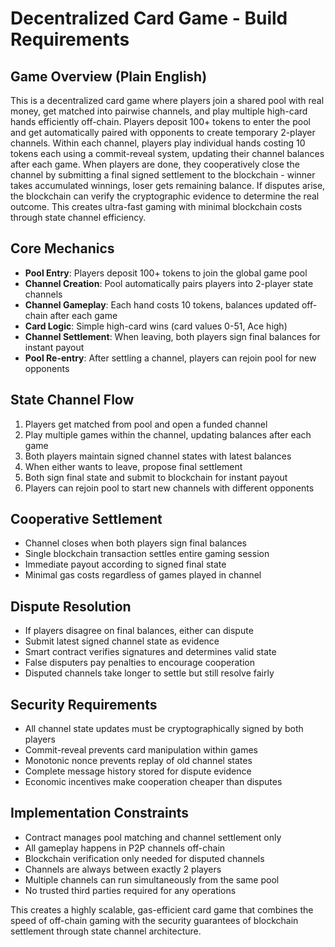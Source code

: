 # Decentralized Card Game - Build Requirements

## Game Overview (Plain English)

This is a decentralized card game where players join a shared pool with real money, get matched into pairwise channels, and play multiple high-card hands efficiently off-chain. Players deposit 100+ tokens to enter the pool and get automatically paired with opponents to create temporary 2-player channels. Within each channel, players play individual hands costing 10 tokens each using a commit-reveal system, updating their channel balances after each game. When players are done, they cooperatively close the channel by submitting a final signed settlement to the blockchain - winner takes accumulated winnings, loser gets remaining balance. If disputes arise, the blockchain can verify the cryptographic evidence to determine the real outcome. This creates ultra-fast gaming with minimal blockchain costs through state channel efficiency.

## Core Mechanics
- **Pool Entry**: Players deposit 100+ tokens to join the global game pool
- **Channel Creation**: Pool automatically pairs players into 2-player state channels
- **Channel Gameplay**: Each hand costs 10 tokens, balances updated off-chain after each game
- **Card Logic**: Simple high-card wins (card values 0-51, Ace high)
- **Channel Settlement**: When leaving, both players sign final balances for instant payout
- **Pool Re-entry**: After settling a channel, players can rejoin pool for new opponents

## State Channel Flow
1. Players get matched from pool and open a funded channel
2. Play multiple games within the channel, updating balances after each game
3. Both players maintain signed channel states with latest balances
4. When either wants to leave, propose final settlement
5. Both sign final state and submit to blockchain for instant payout
6. Players can rejoin pool to start new channels with different opponents

## Cooperative Settlement
- Channel closes when both players sign final balances
- Single blockchain transaction settles entire gaming session
- Immediate payout according to signed final state
- Minimal gas costs regardless of games played in channel

## Dispute Resolution
- If players disagree on final balances, either can dispute
- Submit latest signed channel state as evidence
- Smart contract verifies signatures and determines valid state
- False disputers pay penalties to encourage cooperation
- Disputed channels take longer to settle but still resolve fairly

## Security Requirements
- All channel state updates must be cryptographically signed by both players
- Commit-reveal prevents card manipulation within games
- Monotonic nonce prevents replay of old channel states
- Complete message history stored for dispute evidence
- Economic incentives make cooperation cheaper than disputes

## Implementation Constraints
- Contract manages pool matching and channel settlement only
- All gameplay happens in P2P channels off-chain
- Blockchain verification only needed for disputed channels
- Channels are always between exactly 2 players
- Multiple channels can run simultaneously from the same pool
- No trusted third parties required for any operations

This creates a highly scalable, gas-efficient card game that combines the speed of off-chain gaming with the security guarantees of blockchain settlement through state channel architecture.